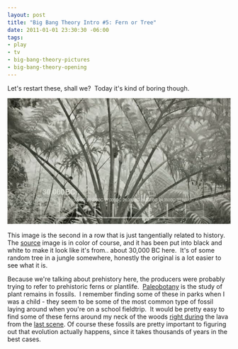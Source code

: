 ```yaml
--- 
layout: post
title: "Big Bang Theory Intro #5: Fern or Tree"
date: 2011-01-01 23:30:30 -06:00
tags: 
- play
- tv
- big-bang-theory-pictures
- big-bang-theory-opening
---
```

Let's restart these, shall we?  Today it's kind of boring though.

<a href="/images/tbbt/00000211.png">
<img src="/images/tbbt/00000211-postsize.png" />
</a>

This image is the second in a row that is just tangentially related to history. The <a href="http://www.jupiterimages.com/Image/royaltyFree/78048164" target="_blank">source</a> image is in color of course, and it has been put into black and white to make it look like it's from.. about 30,000 BC here.  It's of some random tree in a jungle somewhere, honestly the original is a lot easier to see what it is.

Because we're talking about prehistory here, the producers were probably trying to refer to prehistoric ferns or plantlife.  <a href="http://en.wikipedia.org/wiki/Paleobotany">Paleobotany</a> is the study of plant remains in fossils.  I remember finding some of these in parks when I was a child - they seem to be some of the most common type of fossil laying around when you're on a school fieldtrip.  It would be pretty easy to find some of these ferns around my neck of the woods <a href="http://images.dnr.state.mn.us/education_safety/education/geology/digging/gtt6.gif">right during</a> the lava from the <a href="http://base0.net/posts/big-bang-theory-intro-4-lava-erupting/">last scene</a>. Of course these fossils are pretty important to figuring out that evolution actually happens, since it takes thousands of years in the best cases.
